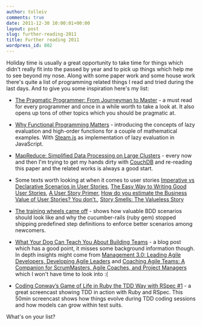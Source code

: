 ```yaml
---
author: tolleiv
comments: true
date: 2011-12-30 10:00:01+00:00
layout: post
slug: further-reading-2011
title: Further reading 2011
wordpress_id: 802
---
```


Holiday time is usually a great opportunity to take time for things which didn't really fit into the passed by year and to pick up things which help me to see beyond my nose. Along with some paper work and some house work there's quite a list of programming related things I read and tried during the last days. And to give you some inspiration here's my list:



	
  * [The Pragmatic Programmer: From Journeyman to Master](http://pragprog.com/book/tpp/the-pragmatic-programmer) - a must read for every programmer and once in a while worth to take a look at. It also opens up tons of other topics which you should be pragmatic at.

	
  * [Why Functional Programming Matters](http://www.cs.utexas.edu/~shmat/courses/cs345/whyfp.pdf) - introducing the concepts of lazy evaluation and high-order functions for a couple of mathematical examples. With [Steam.js](http://streamjs.org/) as implementation of lazy evaluation in JavaScript.

	
  * [MapReduce: Simplified Data Processing on Large Clusters](http://research.google.com/archive/mapreduce.html) - every now and then I'm trying to get my hands dirty with [CouchDB](http://couchdb.apache.org/) and re-reading this paper and the related works is always a good start.

	
  * Some texts worth looking at when it comes to user stories [Imperative vs Declarative Scenarios in User Stories](http://benmabey.com/2008/05/19/imperative-vs-declarative-scenarios-in-user-stories.html), [The Easy Way to Writing Good User Stories](http://www.codesqueeze.com/the-easy-way-to-writing-good-user-stories/), [A User Story Primer](http://trailridgeconsulting.com/files/user-story-primer.pdf), [How do you estimate the Business Value of User Stories? You don’t.](http://blog.nayima.be/2009/12/30/how-do-you-estimate-the-business-value-of-user-stories/), [Story Smells: The Valueless Story](http://blog.josephwilk.net/agile/story-smells-the-valueless-story.html)

	
  * [The training wheels came off](http://aslakhellesoy.com/post/11055981222/the-training-wheels-came-off) - shows how valuable BDD scenarios should look like and why the cucumber-rails (ruby gem) stopped shipping predefined step definitions to enforce better scenarios among newcomers.

	
  * [What Your Dog Can Teach You About Building Teams](http://www.codesqueeze.com/what-your-dog-can-teach-you-about-building-teams/) - a blog post which has a good point, it misses some background information though. In depth insights might come from [Management 3.0: Leading Agile Developers, Developing Agile Leaders](http://www.management30.com/book/) and [Coaching Agile Teams: A Companion for ScrumMasters, Agile Coaches, and Project Managers](http://mikecohnsignatureseries.com/books/coaching-agile-teams) which I won't have time to look into :(

	
  * [Coding Conway’s Game of Life in Ruby the TDD Way with RSpec #1](http://www.rubyinside.com/screencast-coding-conways-game-of-life-in-ruby-the-tdd-way-with-rspec-5564.html) - a great screencast showing TDD in action with Ruby and RSpec. This 50min screencast shows how things evolve during TDD coding sessions and how models can grow within test suits.


What's on your list?
